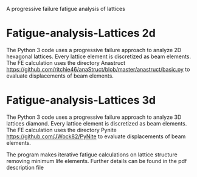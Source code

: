 
A progressive failure fatigue analysis of lattices

# Fatigue-analysis-Lattices 2d
The Python 3 code uses a progressive failure approach to analyze 2D hexagonal lattices.
Every lattice element is discretized as beam elements.
The FE calculation uses the directory Anastruct https://github.com/ritchie46/anaStruct/blob/master/anastruct/basic.py
to evaluate displacements of beam elements.


# Fatigue-analysis-Lattices 3d
The Python 3 code uses a progressive failure approach to analyze 3D lattices diamond.
Every lattice element is discretized as beam elements.
The FE calculation uses the directory Pynite https://github.com/JWock82/PyNite
to evaluate displacements of beam elements.

The program makes iterative fatigue calculations on lattice structure removing minimum life elements.
Further details can be found in the pdf description file

